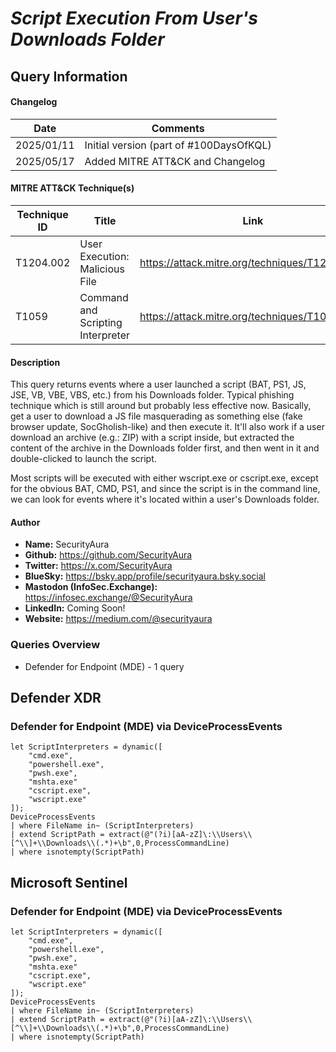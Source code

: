 # *Script Execution From User's Downloads Folder*

## Query Information

#### Changelog

| Date | Comments |
|---|---|
| 2025/01/11 | Initial version (part of #100DaysOfKQL) |
| 2025/05/17 | Added MITRE ATT&CK and Changelog |

#### MITRE ATT&CK Technique(s)

| Technique ID | Title    | Link    |
| ---  | --- | --- |
| T1204.002 | User Execution: Malicious File | https://attack.mitre.org/techniques/T1204/002/ |
| T1059 | Command and Scripting Interpreter | https://attack.mitre.org/techniques/T1059/ |

#### Description

This query returns events where a user launched a script (BAT, PS1, JS, JSE, VB, VBE, VBS, etc.) from his Downloads folder. Typical phishing technique which is still around but probably less effective now. Basically, get a user to download a JS file masquerading as something else (fake browser update, SocGholish-like) and then execute it. It'll also work if a user download an archive (e.g.: ZIP) with a script inside, but extracted the content of the archive in the Downloads folder first, and then went in it and double-clicked to launch the script.

Most scripts will be executed with either wscript.exe or cscript.exe, except for the obvious BAT, CMD, PS1, and since the script is in the command line, we can look for events where it's located within a user's Downloads folder.

#### Author <Optional>
- **Name:** SecurityAura
- **Github:** https://github.com/SecurityAura
- **Twitter:** https://x.com/SecurityAura
- **BlueSky:** https://bsky.app/profile/securityaura.bsky.social
- **Mastodon (InfoSec.Exchange):** https://infosec.exchange/@SecurityAura
- **LinkedIn:** Coming Soon!
- **Website:** https://medium.com/@securityaura

### Queries Overview ###

- Defender for Endpoint (MDE) - 1 query

## Defender XDR ##
### Defender for Endpoint (MDE) via DeviceProcessEvents ###
```KQL
let ScriptInterpreters = dynamic([
    "cmd.exe",
    "powershell.exe",
    "pwsh.exe",
    "mshta.exe"
    "cscript.exe",
    "wscript.exe"
]);
DeviceProcessEvents
| where FileName in~ (ScriptInterpreters)
| extend ScriptPath = extract(@"(?i)[aA-zZ]\:\\Users\\[^\\]+\\Downloads\\(.*)+\b",0,ProcessCommandLine)
| where isnotempty(ScriptPath)
```
## Microsoft Sentinel ##
### Defender for Endpoint (MDE) via DeviceProcessEvents ###
```KQL
let ScriptInterpreters = dynamic([
    "cmd.exe",
    "powershell.exe",
    "pwsh.exe",
    "mshta.exe"
    "cscript.exe",
    "wscript.exe"
]);
DeviceProcessEvents
| where FileName in~ (ScriptInterpreters)
| extend ScriptPath = extract(@"(?i)[aA-zZ]\:\\Users\\[^\\]+\\Downloads\\(.*)+\b",0,ProcessCommandLine)
| where isnotempty(ScriptPath)
```
